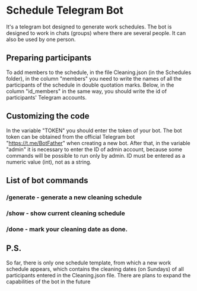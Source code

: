 # Schedule Telegram Bot

It's a telegram bot designed to generate work schedules. The bot is designed to work in chats (groups) where there are several people. It can also be used by one person. 

## Preparing participants

To add members to the schedule, in the file Cleaning.json (in the Schedules folder), in the column "members" you need to write the names of all the participants of the schedule in double quotation marks. Below, in the column "id_members" in the same way, you should write the id of participants' Telegram accounts. 

## Customizing the code

In the variable "TOKEN" you should enter the token of your bot. The bot token can be obtained from the official Telegram bot "https://t.me/BotFather" when creating a new bot. After that, in the variable "admin" it is necessary to enter the ID of admin account, because some commands will be possible to run only by admin. ID must be entered as a numeric value (int), not as a string.

## List of bot commands

### /generate - generate a new cleaning schedule
### /show - show current cleaning schedule
### /done - mark your cleaning date as done.

## P.S.
So far, there is only one schedule template, from which a new work schedule appears, which contains the cleaning dates (on Sundays) of all participants entered in the Cleaning.json file. There are plans to expand the capabilities of the bot in the future

